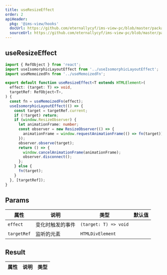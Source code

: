 ```yaml
---
title: useResizeEffect
order: 2
apiHeader:
  pkg: '@ims-view/hooks'
  docUrl: https://github.com/eternallycyf/ims-view-pc/blob/master/packages/hooks/src/useResizeEffect/index.md
  sourceUrl: https://github.com/eternallycyf/ims-view-pc/blob/master/packages/hooks/src/useResizeEffect/index.ts
---
```


## useResizeEffect

```ts
import { RefObject } from 'react';
import useIsomorphicLayoutEffect from '../useIsomorphicLayoutEffect';
import useMemoizedFn from '../useMemoizedFn';

export default function useResizeEffect<T extends HTMLElement>(
  effect: (target: T) => void,
  targetRef: RefObject<T>,
) {
  const fn = useMemoizedFn(effect);
  useIsomorphicLayoutEffect(() => {
    const target = targetRef.current;
    if (!target) return;
    if (window.ResizeObserver) {
      let animationFrame: number;
      const observer = new ResizeObserver(() => {
        animationFrame = window.requestAnimationFrame(() => fn(target));
      });
      observer.observe(target);
      return () => {
        window.cancelAnimationFrame(animationFrame);
        observer.disconnect();
      };
    } else {
      fn(target);
    }
  }, [targetRef]);
}
```

## Params

| 属性        | 说明             | 类型                  | 默认值 |
| ----------- | ---------------- | --------------------- | ------ |
| `effect`    | 变化时触发的事件 | `(target: T) => void` |
| `targetRef` | 监听的元素       | `HTMLDivElement`      |

## Result

| 属性 | 说明 | 类型 |
| ---- | ---- | ---- |
